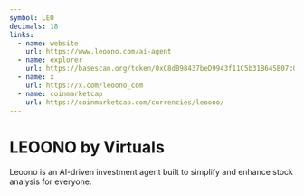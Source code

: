 ```yaml
---
symbol: LEO
decimals: 18
links:
  - name: website
    url: https://www.leoono.com/ai-agent
  - name: explorer
    url: https://basescan.org/token/0xC8dB98437beD9943f11C5b31B645B07c0EfC17E0
  - name: x
    url: https://x.com/leoono_com
  - name: coinmarketcap
    url: https://coinmarketcap.com/currencies/leoono/
---
```


# LEOONO by Virtuals

Leoono is an AI-driven investment agent built to simplify and enhance stock analysis for everyone.
